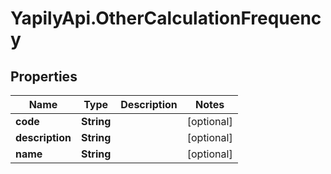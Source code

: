 # YapilyApi.OtherCalculationFrequency

## Properties
Name | Type | Description | Notes
------------ | ------------- | ------------- | -------------
**code** | **String** |  | [optional] 
**description** | **String** |  | [optional] 
**name** | **String** |  | [optional] 


